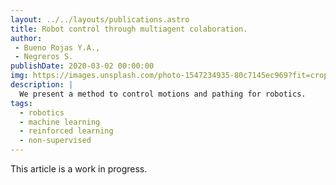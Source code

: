 ```yaml
---
layout: ../../layouts/publications.astro
title: Robot control through multiagent colaboration.
author:
 - Bueno Rojas Y.A.,
 - Negreros S.
publishDate: 2020-03-02 00:00:00
img: https://images.unsplash.com/photo-1547234935-80c7145ec969?fit=crop&w=1400&h=700&q=75
description: |
  We present a method to control motions and pathing for robotics.
tags:
  - robotics
  - machine learning
  - reinforced learning
  - non-supervised
---
```


This article is a work in progress. 
